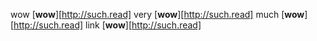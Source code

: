 wow [**wow**][http://such.read] very [**wow**][http://such.read] much [**wow**][http://such.read] link [**wow**][http://such.read]
